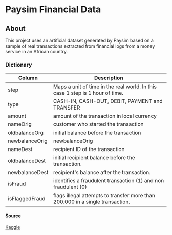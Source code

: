 # Paysim Financial Data

## About
This project uses an artificial dataset generated by Paysim based on a sample of real transactions extracted from financial logs from a money service in an African country.


### Dictionary

| Column  | Description  | 
| --- | ---|
| step  | Maps a unit of time in the real world. In this case 1 step is 1 hour of time.  | 
| type   |  CASH-IN, CASH-OUT, DEBIT, PAYMENT and TRANSFER  | 
| amount  |  amount of the transaction in local currency  | 
| nameOrig  |  customer who started the transaction  |
| oldbalanceOrg  |   initial balance before the transaction  | 
| newbalanceOrig  |  newbalanceOrig  | 
| nameDest  |  recipient ID of the transaction  | 
| oldbalanceDest  |   initial recipient balance before the transaction.  | 
| newbalanceDest  |  recipient's balance after the transaction.  |
| isFraud   |  identifies a fraudulent transaction (1) and non fraudulent (0)  |
| isFlaggedFraud |  flags illegal attempts to transfer more than 200.000 in a single transaction.  |


#### Source
[Kaggle](https://www.kaggle.com/datasets/ealaxi/paysim1?resource=download)
